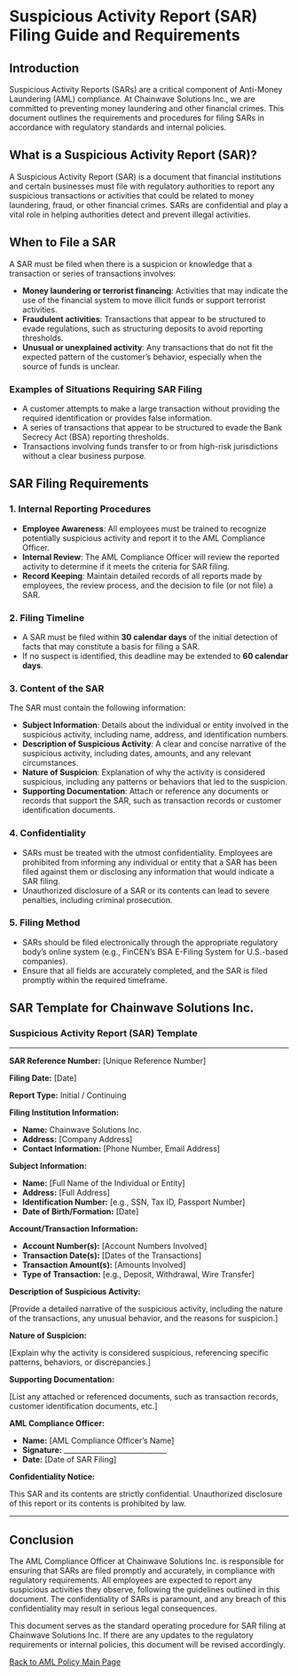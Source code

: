 # Suspicious Activity Report (SAR) Filing Guide and Requirements

## Introduction

Suspicious Activity Reports (SARs) are a critical component of Anti-Money Laundering (AML) compliance. At Chainwave Solutions Inc., we are committed to preventing money laundering and other financial crimes. This document outlines the requirements and procedures for filing SARs in accordance with regulatory standards and internal policies.

## What is a Suspicious Activity Report (SAR)?

A Suspicious Activity Report (SAR) is a document that financial institutions and certain businesses must file with regulatory authorities to report any suspicious transactions or activities that could be related to money laundering, fraud, or other financial crimes. SARs are confidential and play a vital role in helping authorities detect and prevent illegal activities.

## When to File a SAR

A SAR must be filed when there is a suspicion or knowledge that a transaction or series of transactions involves:
- **Money laundering or terrorist financing**: Activities that may indicate the use of the financial system to move illicit funds or support terrorist activities.
- **Fraudulent activities**: Transactions that appear to be structured to evade regulations, such as structuring deposits to avoid reporting thresholds.
- **Unusual or unexplained activity**: Any transactions that do not fit the expected pattern of the customer’s behavior, especially when the source of funds is unclear.

### Examples of Situations Requiring SAR Filing

- A customer attempts to make a large transaction without providing the required identification or provides false information.
- A series of transactions that appear to be structured to evade the Bank Secrecy Act (BSA) reporting thresholds.
- Transactions involving funds transfer to or from high-risk jurisdictions without a clear business purpose.

## SAR Filing Requirements

### 1. Internal Reporting Procedures
- **Employee Awareness**: All employees must be trained to recognize potentially suspicious activity and report it to the AML Compliance Officer.
- **Internal Review**: The AML Compliance Officer will review the reported activity to determine if it meets the criteria for SAR filing.
- **Record Keeping**: Maintain detailed records of all reports made by employees, the review process, and the decision to file (or not file) a SAR.

### 2. Filing Timeline
- A SAR must be filed within **30 calendar days** of the initial detection of facts that may constitute a basis for filing a SAR.
- If no suspect is identified, this deadline may be extended to **60 calendar days**.

### 3. Content of the SAR
The SAR must contain the following information:
- **Subject Information**: Details about the individual or entity involved in the suspicious activity, including name, address, and identification numbers.
- **Description of Suspicious Activity**: A clear and concise narrative of the suspicious activity, including dates, amounts, and any relevant circumstances.
- **Nature of Suspicion**: Explanation of why the activity is considered suspicious, including any patterns or behaviors that led to the suspicion.
- **Supporting Documentation**: Attach or reference any documents or records that support the SAR, such as transaction records or customer identification documents.

### 4. Confidentiality
- SARs must be treated with the utmost confidentiality. Employees are prohibited from informing any individual or entity that a SAR has been filed against them or disclosing any information that would indicate a SAR filing.
- Unauthorized disclosure of a SAR or its contents can lead to severe penalties, including criminal prosecution.

### 5. Filing Method
- SARs should be filed electronically through the appropriate regulatory body’s online system (e.g., FinCEN’s BSA E-Filing System for U.S.-based companies).
- Ensure that all fields are accurately completed, and the SAR is filed promptly within the required timeframe.

## SAR Template for Chainwave Solutions Inc.

### Suspicious Activity Report (SAR) Template

---

**SAR Reference Number:** [Unique Reference Number]

**Filing Date:** [Date]

**Report Type:** Initial / Continuing

**Filing Institution Information:**

- **Name:** Chainwave Solutions Inc.
- **Address:** [Company Address]
- **Contact Information:** [Phone Number, Email Address]

**Subject Information:**

- **Name:** [Full Name of the Individual or Entity]
- **Address:** [Full Address]
- **Identification Number:** [e.g., SSN, Tax ID, Passport Number]
- **Date of Birth/Formation:** [Date]

**Account/Transaction Information:**

- **Account Number(s):** [Account Numbers Involved]
- **Transaction Date(s):** [Dates of the Transactions]
- **Transaction Amount(s):** [Amounts Involved]
- **Type of Transaction:** [e.g., Deposit, Withdrawal, Wire Transfer]

**Description of Suspicious Activity:**

[Provide a detailed narrative of the suspicious activity, including the nature of the transactions, any unusual behavior, and the reasons for suspicion.]

**Nature of Suspicion:**

[Explain why the activity is considered suspicious, referencing specific patterns, behaviors, or discrepancies.]

**Supporting Documentation:**

[List any attached or referenced documents, such as transaction records, customer identification documents, etc.]

**AML Compliance Officer:**

- **Name:** [AML Compliance Officer’s Name]
- **Signature:** _____________________________
- **Date:** [Date of SAR Filing]

**Confidentiality Notice:**

This SAR and its contents are strictly confidential. Unauthorized disclosure of this report or its contents is prohibited by law.

---

## Conclusion

The AML Compliance Officer at Chainwave Solutions Inc. is responsible for ensuring that SARs are filed promptly and accurately, in compliance with regulatory requirements. All employees are expected to report any suspicious activities they observe, following the guidelines outlined in this document. The confidentiality of SARs is paramount, and any breach of this confidentiality may result in serious legal consequences.

This document serves as the standard operating procedure for SAR filing at Chainwave Solutions Inc. If there are any updates to the regulatory requirements or internal policies, this document will be revised accordingly.

[Back to AML Policy Main Page](https://github.com/ChainwaveSolutions/ProjectDetails/blob/main/Chainwave%20Solutions%20Anti-Money%20Laundering%20(AML)%20Policy.md)


